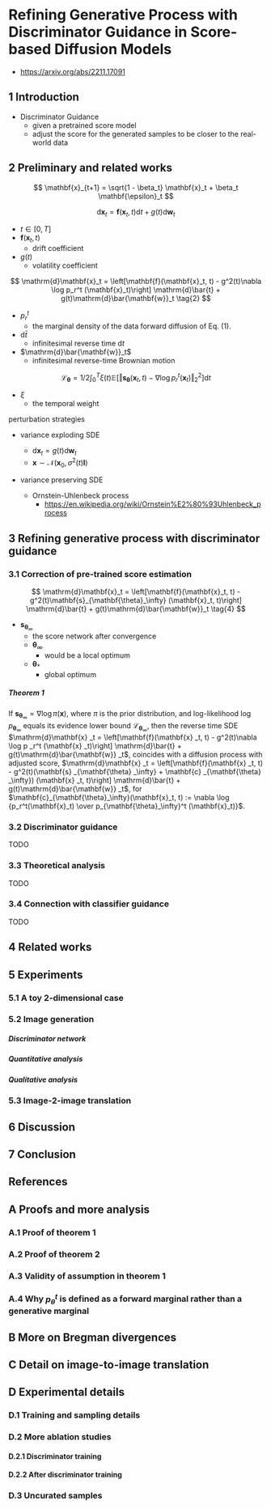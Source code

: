 # Refining Generative Process with Discriminator Guidance in Score-based Diffusion Models

- https://arxiv.org/abs/2211.17091

## 1 Introduction

- Discriminator Guidance
  - given a pretrained score model
  - adjust the score for the generated samples to be closer to the real-world data

## 2 Preliminary and related works

$$
\mathbf{x}_{t+1} = \sqrt{1 - \beta_t} \mathbf{x}_t + \beta_t \mathbf{\epsilon}_t
$$


$$
\mathrm{d}\mathbf{x}_t = \mathbf{f}(\mathbf{x}_t, t) \mathrm{d}t + g(t)\mathrm{d}\mathbf{w}_t
\tag{1}
$$

- $t \in [0, T]$
- $\mathbf{f}(\mathbf{x}_t, t)$
  - drift coefficient
- $g(t)$
  - volatility coefficient

$$
\mathrm{d}\mathbf{x}_t = \left[\mathbf{f}(\mathbf{x}_t, t) - g^2(t)\nabla \log p_r^t (\mathbf{x}_t)\right] \mathrm{d}\bar{t} + g(t)\mathrm{d}\bar{\mathbf{w}}_t
\tag{2}
$$

- $p_r^t$
  - the marginal density of the data forward diffusion of Eq. (1).
- $\mathrm{d}\bar{t}$
  - infinitesimal reverse time $\mathrm{d}t$
- $\mathrm{d}\bar{\mathbf{w}}_t$
  - infinitesimal reverse-time Brownian motion 

$$
\mathcal{L}_\mathbf{\theta} = 1/2 \int_0^T \xi(t) \mathbb{E} \left[ \Vert \mathbf{s}_\mathbf{\theta}(\mathbf{x}_t, t) - \nabla \log p_r^t(\mathbf{x}_t) \Vert_2^2 \right] \mathrm{d}t
\tag{3}
$$

- $\xi$ 
  - the temporal weight



perturbation strategies

- variance exploding SDE
  - $\mathrm{d}\mathbf{x}_t = g(t) \mathrm{d}\mathbf{w}_t$
  - $\mathbf{x} \sim \mathcal{N}(\mathbf{x}_0, \sigma^2(t)\mathbf{I})$

- variance preserving SDE
  - Ornstein-Uhlenbeck process
    - https://en.wikipedia.org/wiki/Ornstein%E2%80%93Uhlenbeck_process

## 3 Refining generative process with discriminator guidance

### 3.1 Correction of pre-trained score estimation

$$
\mathrm{d}\mathbf{x}_t = \left[\mathbf{f}(\mathbf{x}_t, t) - g^2(t)\mathbf{s}_{\mathbf{\theta}_\infty} (\mathbf{x}_t, t)\right] \mathrm{d}\bar{t} + g(t)\mathrm{d}\bar{\mathbf{w}}_t
\tag{4}
$$

- $\mathbf{s} _{\mathbf{\theta} _\infty}$
  - the score network after convergence
  - $\mathbf{\theta}_\infty$
    - would be a local optimum
  - $\mathbf{\theta} _*$
    - global optimum

##### Theorem 1

If $\mathbf{s} _{\mathbf{\theta} _\infty} = \nabla \log \pi(\mathbf{x})$, where $\pi$ is the prior distribution, and log-likelihood $\log p _{\mathbf{\theta} _\infty}$ equals its evidence lower bound $\mathcal{L} _{\mathbf{\theta} _\infty}$, then the reverse time SDE $\mathrm{d}\mathbf{x} _t = \left[\mathbf{f}(\mathbf{x} _t, t) - g^2(t)\nabla \log p _r^t (\mathbf{x} _t)\right] \mathrm{d}\bar{t} + g(t)\mathrm{d}\bar{\mathbf{w}} _t$, coincides with a diffusion process with adjusted score, $\mathrm{d}\mathbf{x} _t = \left[\mathbf{f}(\mathbf{x} _t, t) - g^2(t)(\mathbf{s} _{\mathbf{\theta} _\infty} + \mathbf{c} _{\mathbf{\theta} _\infty}) (\mathbf{x} _t, t)\right] \mathrm{d}\bar{t} + g(t)\mathrm{d}\bar{\mathbf{w}} _t$, for $\mathbf{c}_{\mathbf{\theta}_\infty}(\mathbf{x}_t, t) := \nabla \log {p_r^t(\mathbf{x}_t) \over p_{\mathbf{\theta}_\infty}^t (\mathbf{x}_t)}$.



### 3.2 Discriminator guidance

TODO

### 3.3 Theoretical analysis

TODO

### 3.4 Connection with classifier guidance

TODO

## 4 Related works

## 5 Experiments

### 5.1 A toy 2-dimensional case

### 5.2 Image generation

##### Discriminator network

##### Quantitative analysis

##### Qualitative analysis

### 5.3 Image-2-image translation

## 6 Discussion

## 7 Conclusion



## References

## A Proofs and more analysis

### A.1 Proof of theorem 1

### A.2 Proof of theorem 2

### A.3 Validity of assumption in theorem 1

### A.4 Why $p_{\theta}^t$ is defined as a forward marginal rather than a generative marginal

## B More on Bregman divergences

## C Detail on image-to-image translation

## D Experimental details

### D.1 Training and sampling details

### D.2 More ablation studies

#### D.2.1 Discriminator training

#### D.2.2 After discriminator training

### D.3 Uncurated samples





